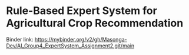 # Rule-Based Expert System for Agricultural Crop Recommendation
Binder link: https://mybinder.org/v2/gh/Masonga-Dev/AI_Group4_ExpertSystem_Assignment2.git/main
